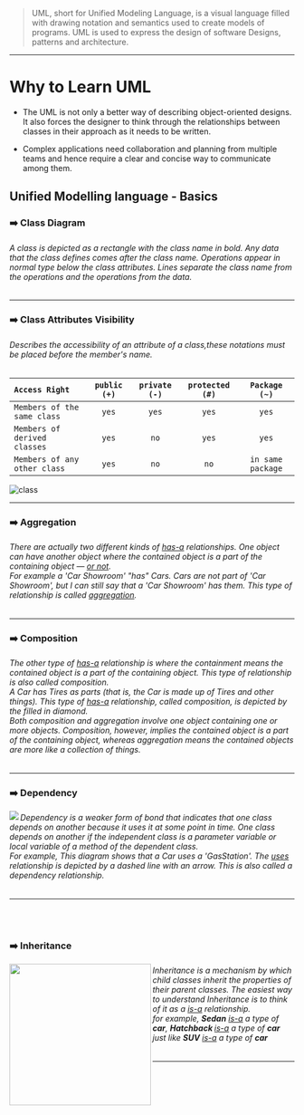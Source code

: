> UML, short for Unified Modeling Language, is a visual language filled with drawing notation and semantics used to create models of programs. UML is used to express the design of software Designs, patterns and architecture.

***

# Why to Learn UML

* The UML is not only a better way of describing object-oriented designs. It also forces the designer to think through the relationships between classes in their approach as it needs to be written.

* Complex applications need collaboration and planning from multiple teams and hence require a clear and concise way to communicate among them.

## Unified Modelling language - Basics

### :arrow_right: Class Diagram

<h6>A class is depicted as a rectangle with the class name in bold. Any data that the class defines comes after the class name. Operations appear in normal type below the class attributes. Lines separate the class name from the operations and the operations from the data.</h6>

***

### :arrow_right: Class Attributes Visibility

<h6>Describes the accessibility of an attribute of a class,these notations must be placed before the member's name.</h6>

| `Access Right`              |`public (+)`|`private (-)`| `protected (#)`| `Package (~)`  |
| :-------------------------- |:---------: | :-----------: | :-----------: | :-----------: |
| `Members of the same class` | `yes`      |`yes`          |	`yes`        |	`yes`        |
| `Members of derived classes`| `yes`      |`no`           |	`yes`        |	`yes`        |
| `Members of any other class`| `yes`      |`no`           |	`no`         |	`in same package` |

![class](https://user-images.githubusercontent.com/24829816/72670081-b9f82c80-3a52-11ea-91d1-c575ee525f67.png)

***

### :arrow_right: Aggregation

<h6>There are actually  two  different  kinds  of  <u><i>has-a</i></u> relationships. One object can have another object where the contained object is a part of  the containing object — <u>or not</u>.<br>
For example a 'Car Showroom' "has" Cars. Cars are not part of 'Car Showroom', but I can still  say  that a  'Car Showroom'  has  them.  This  type  of  relationship  is  called  <u>aggregation</u>.

</h6>


***


### :arrow_right: Composition

<h6>The  other  type  of <u>has-a</u> relationship  is  where  the  containment  means the contained object is a part of the containing object. This type of relationship is also called composition.<br>
A  Car  has  Tires  as  parts  (that  is,  the  Car  is  made  up  of  Tires  and  other  things).  This  type  of  <u>has-a</u> relationship, called composition, is  depicted  by  the  filled  in  diamond.<br>
Both  composition  and  aggregation  involve  one  object  containing  one  or  more  objects.  Composition,  however,  implies  the  contained  object  is  a  part  of  the  containing  object,  whereas  aggregation  means  the  contained  objects  are  more  like  a  collection  of  things. 
</h6>

***


### :arrow_right: Dependency

<img align="left" src="https://www.plantuml.com/plantuml/img/SoWkIImgAStDuN9EB5BGqxDJS4yi3Yv9BCdCprEmKaX9BKZDIqdDIwxaSW0oWEe0">

<h6>
Dependency is a weaker form of bond that indicates that one class depends on another because it uses it at some point in time. One class depends on another if the independent class is a parameter variable or local variable of a method of the dependent class.<br>
For example, This  diagram shows that a Car uses a 'GasStation'. The <u>uses</u> relationship  is  depicted  by  a  dashed  line  with  an  arrow.  This  is  also  called  a  dependency relationship.
</h6>

***
<br><br>
### :arrow_right: Inheritance

<img align="left" width="250" src="https://www.plantuml.com/plantuml/img/SoWkIImgAStDuN9EB5AmgT7LLGXEJKdCG-A6XY4u7eaboHb9YSdPN0wfUIb0RG00">

<h6>Inheritance is a mechanism by which child classes inherit the properties of their parent classes. The easiest way to understand Inheritance is to think of it as a <u>is-a</u> relationship.<br>
for example, <b>Sedan</b> <u>is-a</u> a type of <b>car</b>, <b>Hatchback </b> <u>is-a</u> a type of <b>car</b> just like <b>SUV</b> <u>is-a</u> a type of <b>car</b></h6>

***
